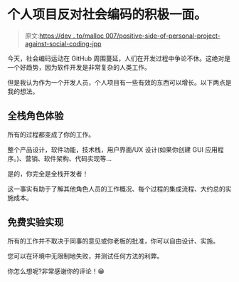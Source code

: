 # 个人项目反对社会编码的积极一面。

> 原文:[https://dev . to/malloc 007/positive-side-of-personal-project-against-social-coding-jpp](https://dev.to/malloc007/positive-side-of-personal-project-against-social-coding-jpp)

今天，社会编码运动在 GitHub 周围蔓延，人们在开发过程中争论不休。这绝对是一个好趋势，因为软件开发是非常复杂的人类工作。

但是我认为作为一个开发人员，个人项目有一些有效的东西可以增长。以下两点是我的想法。

## [](#full-stack-roles-experience)全栈角色体验

所有的过程都变成了你的工作。

整个产品设计，软件功能，技术栈，用户界面/UX 设计(如果你创建 GUI 应用程序。)、营销、软件架构、代码实现等...

是的，你完全是全栈开发者！

这一事实有助于了解其他角色人员的工作概况、每个过程的集成流程、大约总的实施成本。

## [](#free-experimental-implementation)免费实验实现

所有的工作并不取决于同事的意见或你老板的批准，你可以自由设计、实施。

您可以在环境中无限制地失败，并测试任何方法的利弊。

你怎么想呢?非常感谢你的评论！😁